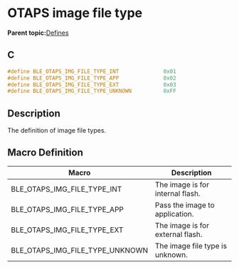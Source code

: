 # OTAPS image file type

**Parent topic:**[Defines](GUID-691106A9-A8E4-4B03-9176-419838331C22.md)

## C

```c
#define BLE_OTAPS_IMG_FILE_TYPE_INT              0x01
#define BLE_OTAPS_IMG_FILE_TYPE_APP              0x02
#define BLE_OTAPS_IMG_FILE_TYPE_EXT              0x03
#define BLE_OTAPS_IMG_FILE_TYPE_UNKNOWN          0xFF
```

## Description

The definition of image file types.

## Macro Definition

|Macro|Description|
|-----|-----------|
|BLE\_OTAPS\_IMG\_FILE\_TYPE\_INT|The image is for internal flash.|
|BLE\_OTAPS\_IMG\_FILE\_TYPE\_APP|Pass the image to application.|
|BLE\_OTAPS\_IMG\_FILE\_TYPE\_EXT|The image is for external flash.|
|BLE\_OTAPS\_IMG\_FILE\_TYPE\_UNKNOWN|The image file type is unknown.|

